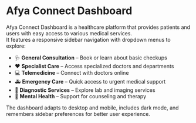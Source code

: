 # Afya Connect Dashboard

Afya Connect Dashboard is a healthcare platform that provides patients and users with easy access to various medical services.  
It features a responsive sidebar navigation with dropdown menus to explore:

- 🩺 **General Consultation** – Book or learn about basic checkups  
- ❤️ **Specialist Care** – Access specialized doctors and departments  
- 💻 **Telemedicine** – Connect with doctors online  
- 🚑 **Emergency Care** – Quick access to urgent medical support  
- 🔬 **Diagnostic Services** – Explore lab and imaging services  
- 🧠 **Mental Health** – Support for counseling and therapy  

The dashboard adapts to desktop and mobile, includes dark mode, and remembers sidebar preferences for better user experience.
